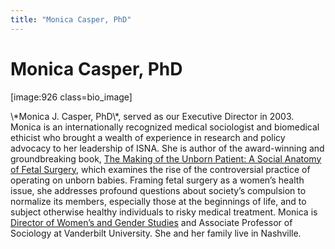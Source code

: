 ```yaml
---
title: "Monica Casper, PhD"
---
```


# Monica Casper, PhD

<p>[image:926 class=bio_image]  </p>

<p>\*Monica J. Casper, PhD\*, served as our Executive Director in 2003. Monica is an internationally recognized medical sociologist and biomedical ethicist who brought a wealth of experience in research and policy advocacy to her leadership of <span class="caps">ISNA</span>. She is author of the award-winning and groundbreaking book, <a href="http://www.amazon.com/exec/obidos/tg/detail/-/0813525160/qid%3D1126622686/sr%3D2-1/ref%3Dpd%5C_bbs%5C_b%5C_2%5C_1/103-5793418-1126211?v=glance&amp;s=books">The Making of the Unborn Patient: A Social Anatomy of Fetal Surgery</a>, which examines the rise of the controversial practice of operating on unborn babies. Framing fetal surgery as a women’s health issue, she addresses profound questions about society’s compulsion to normalize its members, especially those at the beginnings of life, and to subject otherwise healthy individuals to risky medical treatment. Monica is <a href="http://www.vanderbilt.edu/womens-studies/director.html">Director of Women’s and Gender Studies</a> and Associate Professor of Sociology at Vanderbilt University. She and her family live in Nashville.</p>